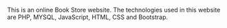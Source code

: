 This is an online Book Store website. The technologies used in this website are PHP, MYSQL, JavaScript, HTML, CSS and Bootstrap.
